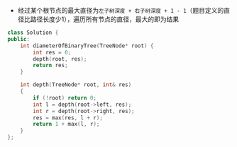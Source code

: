 * 经过某个根节点的最大直径为`左子树深度 + 右子树深度 + 1 - 1`（题目定义的直径比路径长度少1），遍历所有节点的直径，最大的即为结果
```cpp
class Solution {
public:
    int diameterOfBinaryTree(TreeNode* root) {
        int res = 0;
        depth(root, res);
        return res;
    }

    int depth(TreeNode* root, int& res)
    {
        if (!root) return 0;
        int l = depth(root->left, res);
        int r = depth(root->right, res);
        res = max(res, l + r);
        return 1 + max(l, r);
    }
};
```